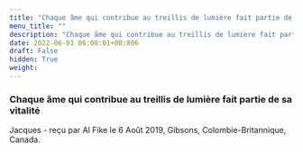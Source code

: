 ```yaml
---
title: "Chaque âme qui contribue au treillis de lumière fait partie de sa vitalité"
menu_title: ""
description: "Chaque âme qui contribue au treillis de lumière fait partie de sa vitalité"
date: 2022-06-01 06:00:01+00:806
draft: False
hidden: True
weight:
---
```

### Chaque âme qui contribue au treillis de lumière fait partie de sa vitalité

Jacques - reçu par Al Fike le 6 Août 2019, Gibsons, Colombie-Britannique, Canada.



